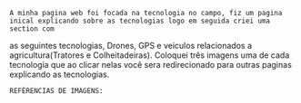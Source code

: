     A minha pagina web foi focada na tecnologia no campo, fiz um pagina inical explicando sobre as tecnologias logo em seguida criei uma section com
  as seguintes tecnologias, Drones, GPS e veiculos relacionados a agricultura(Tratores e Colheitadeiras).
    Coloquei três imagens uma de cada tecnologia que ao clicar nelas você sera redirecionado para outras paginas explicando as tecnologias.


    REFÊRENCIAS DE IMAGENS:
    
